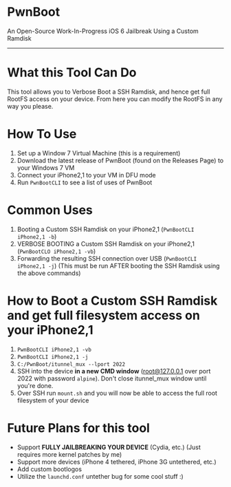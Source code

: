 # PwnBoot
An Open-Source Work-In-Progress iOS 6 Jailbreak Using a Custom Ramdisk

***

# What this Tool Can Do

This tool allows you to Verbose Boot a SSH Ramdisk, and hence get full RootFS access on your device. From here you can modify the RootFS in any way you please.



# How To Use

1. Set up a Window 7 Virtual Machine (this is a requirement)
2. Download the latest release of PwnBoot (found on the Releases Page) to your Windows 7 VM
3. Connect your iPhone2,1 to your VM in DFU mode
4. Run `PwnBootCLI` to see a list of uses of PwnBoot

# Common Uses

1. Booting a Custom SSH Ramdisk on your iPhone2,1 (`PwnBootCLI iPhone2,1 -b`)
2. VERBOSE BOOTING a Custom SSH Ramdisk on your iPhone2,1 (`PwnBootCLO iPhone2,1 -vb`)
3. Forwarding the resulting SSH connection over USB (`PwnBootCLI iPhone2,1 -j`) (This must be run AFTER booting the SSH Ramdisk using the above commands)

# How to Boot a Custom SSH Ramdisk and get full filesystem access on your iPhone2,1

1. `PwnBootCLI iPhone2,1 -vb`
2. `PwnBootCLI iPhone2,1 -j`
3. `C:/PwnBoot/itunnel_mux --lport 2022`
4. SSH into the device **in a new CMD window** (root@127.0.0.1 over port 2022 with password `alpine`). Don't close itunnel_mux window until you're done.
5. Over SSH run `mount.sh` and you will now be able to access the full root filesystem of your device

# Future Plans for this tool

- Support **FULLY JAILBREAKING YOUR DEVICE** (Cydia, etc.) (Just requires more kernel patches by me)
- Support more devices (iPhone 4 tethered, iPhone 3G untethered, etc.)
- Add custom bootlogos
- Utilize the `launchd.conf` untether bug for some cool stuff :)
